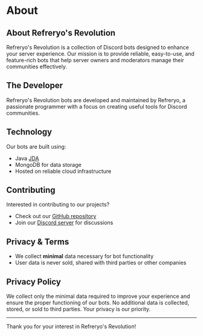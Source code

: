 # About

## About Refreryo's Revolution

Refreryo's Revolution is a collection of Discord bots designed to enhance your server experience. Our mission is to provide reliable, easy-to-use, and feature-rich bots that help server owners and moderators manage their communities effectively.

## The Developer

Refreryo's Revolution bots are developed and maintained by Refreryo, a passionate programmer with a focus on creating useful tools for Discord communities.

## Technology

Our bots are built using:

- Java [JDA](https://github.com/discord-jda/JDA)
- MongoDB for data storage
- Hosted on reliable cloud infrastructure

## Contributing

Interested in contributing to our projects?

- Check out our [GitHub repository](https://github.com/Refreryo/refreryo-revolution.github.io)
- Join our [Discord server](https://discord.gg/JA8VnRttNU) for discussions

## Privacy & Terms

- We collect **minimal** data necessary for bot functionality
- User data is never sold, shared with third parties or other companies 

## Privacy Policy

We collect only the minimal data required to improve your experience and ensure the proper functioning of our bots. No additional data is collected, stored, or sold to third parties. Your privacy is our priority.

---

Thank you for your interest in Refreryo's Revolution!